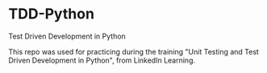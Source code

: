 # TDD-Python
Test Driven Development in Python

This repo was used for practicing during the training "Unit Testing and Test Driven Development in Python", from LinkedIn Learning.
